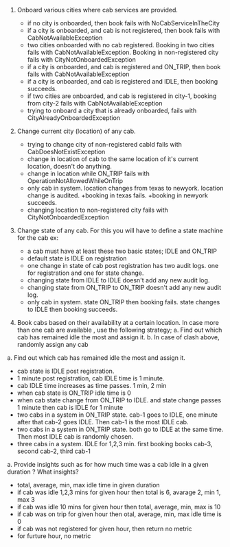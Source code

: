 1. Onboard various cities where cab services are provided.
   - if no city is onboarded, then book fails with NoCabServiceInTheCity 
   - if a city is onboarded, and cab is not registered, then book fails with CabNotAvailableException 
   - two cities onboarded with no cab registered. Booking in two cities fails with CabNotAvailableException. Booking in non-registered city fails with CityNotOnboardedException
   - if a city is onboarded, and cab is registered and ON_TRIP, then book fails with CabNotAvailableException 
   - if a city is onboarded, and cab is registered and IDLE, then booking succeeds.
   - if two cities are onboarded, and cab is registered in city-1, booking  from city-2 fails with CabNotAvailableException
   - trying to onboard a city that is already onboarded, fails with CityAlreadyOnboardedException 

2. Change current city (location) of any cab. 
   - trying to change city of non-registered cabId fails with CabDoesNotExistException
   - change in location of cab to the same location of it's current location, doesn't do anything.
   - change in location while ON_TRIP fails with OperationNotAllowedWhileOnTrip
   - only cab in system. location changes from texas to newyork. location change is audited. +booking in texas fails. +booking in newyork succeeds.
   - changing location to non-registered city fails with CityNotOnboardedException

3. Change state of any cab. For this you will have to define a state machine for the cab ex:
   - a cab must have at least these two basic states; IDLE and ON_TRIP
   - default state is IDLE on registration
   - one change in state of cab post registration has two audit logs. one for registration and one for state change.
   - changing state from IDLE to IDLE doesn't add any new audit log.
   - changing state from ON_TRIP to ON_TRIP doesn't add any new audit log.
   - only cab in system. state ON_TRIP then booking fails. state changes to IDLE then booking succeeds.

4. Book cabs based on their availability at a certain location. In case more than one cab are
   available , use the following strategy;
   a. Find out which cab has remained idle the most and assign it.
   b. In case of clash above, randomly assign any cab

a. Find out which cab has remained idle the most and assign it.
   - cab state is IDLE post registration.
   - 1 minute post registration, cab IDLE time is 1 minute.
   - cab IDLE time increases as time passes. 1 min, 2 min
   - when cab state is ON_TRIP idle time is 0
   - when cab state change from ON_TRIP to IDLE. and state change passes 1 minute then cab is IDLE for 1 minute
   - two cabs in a system in ON_TRIP state. cab-1 goes to IDLE, one minute after that cab-2 goes IDLE. Then cab-1 is the most IDLE cab.
   - two cabs in a system in ON_TRIP state. both go to IDLE at the same time. Then most IDLE cab is randomly chosen.
   - three cabs in a system. IDLE for 1,2,3 min. first booking books cab-3, second cab-2, third cab-1

a. Provide insights such as for how much time was a cab idle in a given duration ?
What insights?
   - total, average, min, max idle time in given duration
   - if cab was idle 1,2,3 mins for given hour then total is 6, avarage 2, min 1, max 3
   - if cab was idle 10 mins for given hour then total, average, min, max is 10
   - if cab was on trip for given hour then otal, average, min, max idle time is 0
   - if cab was not registered for given hour, then return no metric
   - for furture hour, no metric

